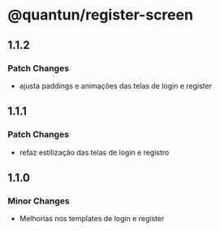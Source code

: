 # @quantun/register-screen

## 1.1.2

### Patch Changes

- ajusta paddings e animações das telas de login e register

## 1.1.1

### Patch Changes

- refaz estilização das telas de login e registro

## 1.1.0

### Minor Changes

- Melhorias nos templates de login e register
